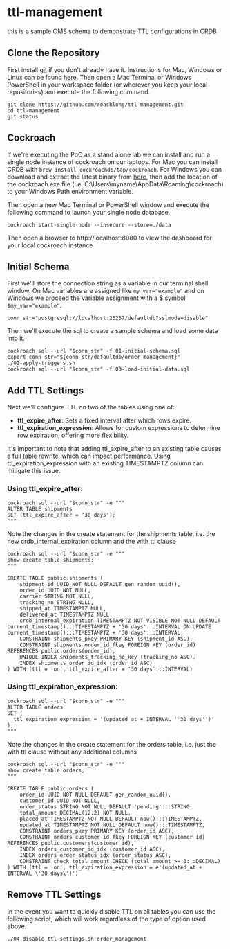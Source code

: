 # ttl-management
this is a sample OMS schema to demonstrate TTL configurations in CRDB

## Clone the Repository
First install [git](https://git-scm.com) if you don't already have it.  Instructions for Mac, Windows or Linux can be found [here](https://www.atlassian.com/git/tutorials/install-git).  Then open a Mac Terminal or Windows PowerShell in your workspace folder (or wherever you keep your local repositories) and execute the following command.
```
git clone https://github.com/roachlong/ttl-management.git
cd ttl-management
git status
```


## Cockroach
If we're executing the PoC as a stand alone lab we can install and run a single node instance of cockroach on our laptops.  For Mac you can install CRDB with ```brew install cockroachdb/tap/cockroach```.  For Windows you can download and extract the latest binary from [here](https://www.cockroachlabs.com/docs/releases), then add the location of the cockroach.exe file (i.e. C:\Users\myname\AppData\Roaming\cockroach) to your Windows Path environment variable.

Then open a new Mac Terminal or PowerShell window and execute the following command to launch your single node database.
```
cockroach start-single-node --insecure --store=./data
```
Then open a browser to http://localhost:8080 to view the dashboard for your local cockroach instance


## Initial Schema
First we'll store the connection string as a variable in our terminal shell window.  On Mac variables are assigned like ```my_var="example"``` and on Windows we proceed the variable assignment with a $ symbol ```$my_var="example"```.
```
conn_str="postgresql://localhost:26257/defaultdb?sslmode=disable"
```

Then we'll execute the sql to create a sample schema and load some data into it.
```
cockroach sql --url "$conn_str" -f 01-initial-schema.sql
export conn_str="${conn_str/defaultdb/order_management}"
./02-apply-triggers.sh
cockroach sql --url "$conn_str" -f 03-load-initial-data.sql
```


## Add TTL Settings
Next we'll configure TTL on two of the tables using one of:
- **ttl_expire_after**: Sets a fixed interval after which rows expire.​
- **ttl_expiration_expression**: Allows for custom expressions to determine row expiration, offering more flexibility.​

It's important to note that adding ttl_expire_after to an existing table causes a full table rewrite, which can impact performance.  Using ttl_expiration_expression with an existing TIMESTAMPTZ column can mitigate this issue.

### Using ttl_expire_after:
```
cockroach sql --url "$conn_str" -e """
ALTER TABLE shipments
SET (ttl_expire_after = '30 days');
"""
```

Note the changes in the create statement for the shipments table, i.e. the new crdb_internal_expiration column and the with ttl clause
```
cockroach sql --url "$conn_str" -e """
show create table shipments;
"""

CREATE TABLE public.shipments (
	shipment_id UUID NOT NULL DEFAULT gen_random_uuid(),
	order_id UUID NOT NULL,
	carrier STRING NOT NULL,
	tracking_no STRING NULL,
	shipped_at TIMESTAMPTZ NULL,
	delivered_at TIMESTAMPTZ NULL,
	crdb_internal_expiration TIMESTAMPTZ NOT VISIBLE NOT NULL DEFAULT current_timestamp():::TIMESTAMPTZ + '30 days':::INTERVAL ON UPDATE current_timestamp():::TIMESTAMPTZ + '30 days':::INTERVAL,
	CONSTRAINT shipments_pkey PRIMARY KEY (shipment_id ASC),
	CONSTRAINT shipments_order_id_fkey FOREIGN KEY (order_id) REFERENCES public.orders(order_id),
	UNIQUE INDEX shipments_tracking_no_key (tracking_no ASC),
	INDEX shipments_order_id_idx (order_id ASC)
) WITH (ttl = 'on', ttl_expire_after = '30 days':::INTERVAL)
```

### Using ttl_expiration_expression:
```
cockroach sql --url "$conn_str" -e """
ALTER TABLE orders 
SET (
  ttl_expiration_expression = '(updated_at + INTERVAL ''30 days'')'
);
"""
```

Note the changes in the create statement for the orders table, i.e. just the with ttl clause without any additional columns
```
cockroach sql --url "$conn_str" -e """
show create table orders;
"""

CREATE TABLE public.orders (
	order_id UUID NOT NULL DEFAULT gen_random_uuid(),
	customer_id UUID NOT NULL,
	order_status STRING NOT NULL DEFAULT 'pending':::STRING,
	total_amount DECIMAL(12,2) NOT NULL,
	placed_at TIMESTAMPTZ NOT NULL DEFAULT now():::TIMESTAMPTZ,
	updated_at TIMESTAMPTZ NOT NULL DEFAULT now():::TIMESTAMPTZ,
	CONSTRAINT orders_pkey PRIMARY KEY (order_id ASC),
	CONSTRAINT orders_customer_id_fkey FOREIGN KEY (customer_id) REFERENCES public.customers(customer_id),
	INDEX orders_customer_id_idx (customer_id ASC),
	INDEX orders_order_status_idx (order_status ASC),
	CONSTRAINT check_total_amount CHECK (total_amount >= 0:::DECIMAL)
) WITH (ttl = 'on', ttl_expiration_expression = e'(updated_at + INTERVAL \'30 days\')')
```


## Remove TTL Settings
In the event you want to quickly disable TTL on all tables you can use the following script, which will work regardless of the type of option used above.
```
./04-disable-ttl-settings.sh order_management
```
